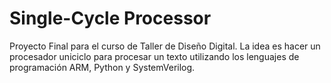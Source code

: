 # Single-Cycle Processor
Proyecto Final para el curso de Taller de Diseño Digital. La idea es hacer un procesador uniciclo para procesar un texto utilizando los lenguajes de programación ARM, Python y SystemVerilog.
